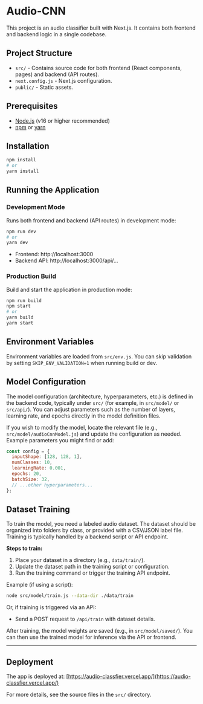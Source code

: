# Audio-CNN

This project is an audio classifier built with Next.js. It contains both frontend and backend logic in a single codebase.

## Project Structure

- `src/` - Contains source code for both frontend (React components, pages) and backend (API routes).
- `next.config.js` - Next.js configuration.
- `public/` - Static assets.

## Prerequisites

- [Node.js](https://nodejs.org/) (v16 or higher recommended)
- [npm](https://www.npmjs.com/) or [yarn](https://yarnpkg.com/)

## Installation

```bash
npm install
# or
yarn install
```

## Running the Application

### Development Mode

Runs both frontend and backend (API routes) in development mode:

```bash
npm run dev
# or
yarn dev
```

- Frontend: http://localhost:3000
- Backend API: http://localhost:3000/api/...

### Production Build

Build and start the application in production mode:

```bash
npm run build
npm start
# or
yarn build
yarn start
```

## Environment Variables

Environment variables are loaded from `src/env.js`. You can skip validation by setting `SKIP_ENV_VALIDATION=1` when running build or dev.

## Model Configuration

The model configuration (architecture, hyperparameters, etc.) is defined in the backend code, typically under `src/` (for example, in `src/model/` or `src/api/`). You can adjust parameters such as the number of layers, learning rate, and epochs directly in the model definition files.

If you wish to modify the model, locate the relevant file (e.g., `src/model/audioCnnModel.js`) and update the configuration as needed. Example parameters you might find or add:

```js
const config = {
  inputShape: [128, 128, 1],
  numClasses: 10,
  learningRate: 0.001,
  epochs: 20,
  batchSize: 32,
  // ...other hyperparameters...
};
```

## Dataset Training

To train the model, you need a labeled audio dataset. The dataset should be organized into folders by class, or provided with a CSV/JSON label file. Training is typically handled by a backend script or API endpoint.

**Steps to train:**

1. Place your dataset in a directory (e.g., `data/train/`).
2. Update the dataset path in the training script or configuration.
3. Run the training command or trigger the training API endpoint.

Example (if using a script):

```bash
node src/model/train.js --data-dir ./data/train
```

Or, if training is triggered via an API:

- Send a POST request to `/api/train` with dataset details.

After training, the model weights are saved (e.g., in `src/model/saved/`). You can then use the trained model for inference via the API or frontend.

---

## Deployment

The app is deployed at: [https://audio-classfier.vercel.app/](https://audio-classfier.vercel.app/)

For more details, see the source files in the `src/` directory.
